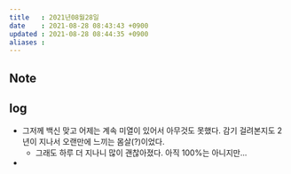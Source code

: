 ```yaml
---
title   : 2021년08월28일 
date    : 2021-08-28 08:43:43 +0900
updated : 2021-08-28 08:44:35 +0900
aliases : 
---
```

## Note
  

## log 
- 그저께 백신 맞고 어제는 계속 미열이 있어서 아무것도 못했다. 감기 걸려본지도 2년이 지나서 오랜만에 느끼는 몸살(?)이었다.  
	- 그래도 하루 더 지나니 많이 괜찮아졌다. 아직 100%는 아니지만...
-

